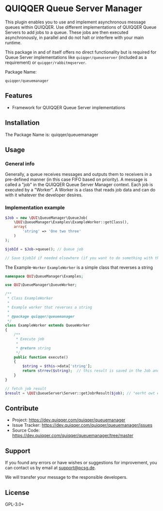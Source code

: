 QUIQQER Queue Server Manager
========

This plugin enables you to use and implement asynchronous message queues within QUIQQER. Use different implementations of QUIQQER Queue Servers to add jobs to a queue. These jobs are then executed asynchronously, in parallel and do not halt or interfere with your main runtime.

This package in and of itself offers no direct functionality but is required for Queue Server implementations like `quiqqer/queueserver` (included as a requirement) or `quiqqer/rabbitmqserver`.

Package Name:

    quiqqer/queuemanager


Features
--------
* Framework for QUIQQER Queue Server implementations

Installation
------------
The Package Name is: quiqqer/queuemanager

Usage
----------
### General info
Generally, a queue receives messages and outputs them to receivers in a pre-defined manner (in this case FIFO based on priority). A message
is called a "job" in the QUIQQER Queue Server Manager context. Each job is executed by a "Worker". A Worker is a class that reads
job data and can do with it whatever the developer desires.

### Implementation example
```php
$Job = new \QUI\QueueManager\QueueJob(
    \QUI\QueueManager\Examples\ExampleWorker::getClass(),
    array(
        'string' => 'One two three'
    )
);

$jobId = $Job->queue(); // Queue job

// Save $jobId if needed elsewhere (if you want to do something with the job later on)
```

The Example-`Worker` `ExampleWorker` is a simple class that reverses a string

```php
namespace QUI\QueueManager\Examples;

use QUI\QueueManager\QueueWorker;

/**
 * Class ExampleWorker
 *
 * Example worker that reverses a string
 *
 * @package quiqqer/queuemanager
 */
class ExampleWorker extends QueueWorker
{
    /**
     * Execute job
     *
     * @return string
     */
    public function execute()
    {
        $string = $this->data['string'];
        return strrev($string);  // this result is saved in the Job and the Job is then markes as completed
    }
}
```

```php
// fetch job result
$result = \QUI\QueueServer\Server::getJobrResult($job); // "eerht owt enO"
```

Contribute
----------
- Project: https://dev.quiqqer.com/quiqqer/queuemanager
- Issue Tracker: https://dev.quiqqer.com/quiqqer/queuemanager/issues
- Source Code: https://dev.quiqqer.com/quiqqer/queuemanager/tree/master


Support
-------
If you found any errors or have wishes or suggestions for improvement,
you can contact us by email at support@pcsg.de.

We will transfer your message to the responsible developers.

License
-------
GPL-3.0+